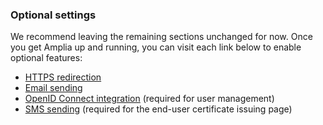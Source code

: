﻿### Optional settings

We recommend leaving the remaining sections unchanged for now. Once you get Amplia up and running, you can visit
each link below to enable optional features:

* [HTTPS redirection](../configure-https-redirect.md)
* [Email sending](../configure-email.md)
* [OpenID Connect integration](../configure-oidc.md) (required for user management)
* [SMS sending](../configure-sms.md) (required for the end-user certificate issuing page)
